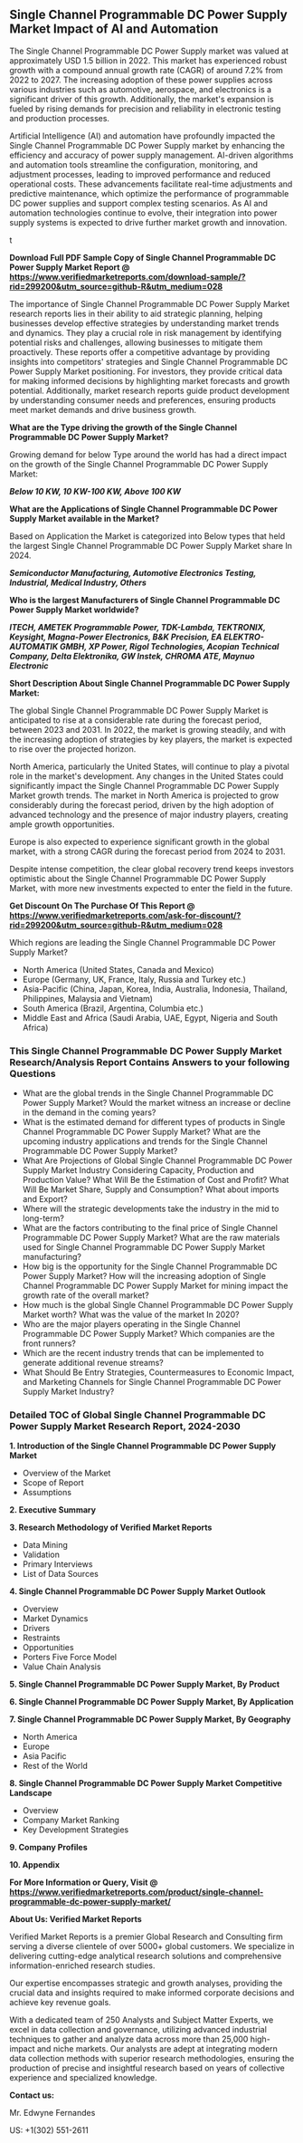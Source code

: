 <h2>Single Channel Programmable DC Power Supply Market Impact of AI and Automation</h2><p>The Single Channel Programmable DC Power Supply market was valued at approximately USD 1.5 billion in 2022. This market has experienced robust growth with a compound annual growth rate (CAGR) of around 7.2% from 2022 to 2027. The increasing adoption of these power supplies across various industries such as automotive, aerospace, and electronics is a significant driver of this growth. Additionally, the market's expansion is fueled by rising demands for precision and reliability in electronic testing and production processes.</p><p>Artificial Intelligence (AI) and automation have profoundly impacted the Single Channel Programmable DC Power Supply market by enhancing the efficiency and accuracy of power supply management. AI-driven algorithms and automation tools streamline the configuration, monitoring, and adjustment processes, leading to improved performance and reduced operational costs. These advancements facilitate real-time adjustments and predictive maintenance, which optimize the performance of programmable DC power supplies and support complex testing scenarios. As AI and automation technologies continue to evolve, their integration into power supply systems is expected to drive further market growth and innovation.</p>t</p><p id="" class=""><strong>Download Full PDF Sample Copy of Single Channel Programmable DC Power Supply Market Report @ <a href="https://www.verifiedmarketreports.com/download-sample/?rid=299200&utm_source=github-R&utm_medium=028" target="_blank">https://www.verifiedmarketreports.com/download-sample/?rid=299200&utm_source=github-R&utm_medium=028</a></strong></p><p>The importance of&nbsp;Single Channel Programmable DC Power Supply Market research reports lies in their ability to aid strategic planning, helping businesses develop effective strategies by understanding market trends and dynamics. They play a crucial role in risk management by identifying potential risks and challenges, allowing businesses to mitigate them proactively. These reports offer a competitive advantage by providing insights into competitors' strategies and Single Channel Programmable DC Power Supply Market positioning. For investors, they provide critical data for making informed decisions by highlighting market forecasts and growth potential. Additionally, market research reports guide product development by understanding consumer needs and preferences, ensuring products meet market demands and drive business growth.</p><p><strong>What are the&nbsp;Type driving the growth of the Single Channel Programmable DC Power Supply Market?</strong></p><p id="" class="">Growing demand for below Type around the world has had a direct impact on the growth of the Single Channel Programmable DC Power Supply Market:</p><em><strong>Below 10 KW, 10 KW-100 KW, Above 100 KW</strong></em></p><strong>What are the&nbsp;Applications&nbsp;of Single Channel Programmable DC Power Supply Market available in the Market?</strong></p><p id="" class="">Based on Application the Market is categorized into Below types that held the largest Single Channel Programmable DC Power Supply Market share In 2024.</p><em><strong>Semiconductor Manufacturing, Automotive Electronics Testing, Industrial, Medical Industry, Others</strong></em></p><strong>Who is the largest Manufacturers of Single Channel Programmable DC Power Supply Market worldwide?</strong></p><p><em><strong>ITECH, AMETEK Programmable Power, TDK-Lambda, TEKTRONIX, Keysight, Magna-Power Electronics, B&K Precision, EA ELEKTRO-AUTOMATIK GMBH, XP Power, Rigol Technologies, Acopian Technical Company, Delta Elektronika, GW Instek, CHROMA ATE, Maynuo Electronic</strong></em></p><p id="" class=""><strong>Short Description About Single Channel Programmable DC Power Supply Market:</strong></p><p>The global Single Channel Programmable DC Power Supply Market is anticipated to rise at a considerable rate during the forecast period, between 2023 and 2031. In 2022, the market is growing steadily, and with the increasing adoption of strategies by key players, the market is expected to rise over the projected horizon.</p><p>North America, particularly the United States, will continue to play a pivotal role in the market's development. Any changes in the United States could significantly impact the Single Channel Programmable DC Power Supply Market growth trends. The market in North America is projected to grow considerably during the forecast period, driven by the high adoption of advanced technology and the presence of major industry players, creating ample growth opportunities.</p><p>Europe is also expected to experience significant growth in the global market, with a strong CAGR during the forecast period from 2024 to 2031.</p><p>Despite intense competition, the clear global recovery trend keeps investors optimistic about the Single Channel Programmable DC Power Supply Market, with more new investments expected to enter the field in the future.</p><p id="" class=""><strong>Get Discount On The Purchase Of This Report @ <a href="https://www.verifiedmarketreports.com/ask-for-discount/?rid=299200&utm_source=github-R&utm_medium=028" target="_blank">https://www.verifiedmarketreports.com/ask-for-discount/?rid=299200&utm_source=github-R&utm_medium=028</a></strong></p>Which regions are leading the Single Channel Programmable DC Power Supply Market?</p><ul><li>North America (United States, Canada and Mexico)</li><li>Europe (Germany, UK, France, Italy, Russia and Turkey etc.)</li><li>Asia-Pacific (China, Japan, Korea, India, Australia, Indonesia, Thailand, Philippines, Malaysia and Vietnam)</li><li>South America (Brazil, Argentina, Columbia etc.)</li><li>Middle East and Africa (Saudi Arabia, UAE, Egypt, Nigeria and South Africa)</li></ul><h3 id="" class="">This Single Channel Programmable DC Power Supply Market Research/Analysis Report Contains Answers to your following Questions</h3><ul><li>What are the global trends in the Single Channel Programmable DC Power Supply Market? Would the market witness an increase or decline in the demand in the coming years?</li><li>What is the estimated demand for different types of products in Single Channel Programmable DC Power Supply Market? What are the upcoming industry applications and trends for the Single Channel Programmable DC Power Supply Market?</li><li>What Are Projections of Global Single Channel Programmable DC Power Supply Market Industry Considering Capacity, Production and Production Value? What Will Be the Estimation of Cost and Profit? What Will Be Market Share, Supply and Consumption? What about imports and Export?</li><li>Where will the strategic developments take the industry in the mid to long-term?</li><li>What are the factors contributing to the final price of Single Channel Programmable DC Power Supply Market? What are the raw materials used for Single Channel Programmable DC Power Supply Market manufacturing?</li><li>How big is the opportunity for the Single Channel Programmable DC Power Supply Market? How will the increasing adoption of Single Channel Programmable DC Power Supply Market for mining impact the growth rate of the overall market?</li><li>How much is the global Single Channel Programmable DC Power Supply Market worth? What was the value of the market In 2020?</li><li>Who are the major players operating in the Single Channel Programmable DC Power Supply Market? Which companies are the front runners?</li><li>Which are the recent industry trends that can be implemented to generate additional revenue streams?</li><li>What Should Be Entry Strategies, Countermeasures to Economic Impact, and Marketing Channels for Single Channel Programmable DC Power Supply Market Industry?</li></ul><h3 id="" class="">Detailed TOC of Global Single Channel Programmable DC Power Supply Market Research Report, 2024-2030</h3><p id="" class=""><strong>1. Introduction of the Single Channel Programmable DC Power Supply Market</strong></p><ul><li>Overview of the Market</li><li>Scope of Report</li><li>Assumptions</li></ul><p id="" class=""><strong>2. Executive Summary</strong></p><p id="" class=""><strong>3. Research Methodology of Verified Market Reports</strong></p><ul><li>Data Mining</li><li>Validation</li><li>Primary Interviews</li><li>List of Data Sources</li></ul><p id="" class=""><strong>4. Single Channel Programmable DC Power Supply Market Outlook</strong></p><ul><li>Overview</li><li>Market Dynamics</li><li>Drivers</li><li>Restraints</li><li>Opportunities</li><li>Porters Five Force Model</li><li>Value Chain Analysis</li></ul><p id="" class=""><strong>5. Single Channel Programmable DC Power Supply Market, By Product</strong></p><p id="" class=""><strong>6. Single Channel Programmable DC Power Supply Market, By Application</strong></p><p id="" class=""><strong>7. Single Channel Programmable DC Power Supply Market, By Geography</strong></p><ul><li>North America</li><li>Europe</li><li>Asia Pacific</li><li>Rest of the World</li></ul><p id="" class=""><strong>8. Single Channel Programmable DC Power Supply Market Competitive Landscape</strong></p><ul><li>Overview</li><li>Company Market Ranking</li><li>Key Development Strategies</li></ul><p id="" class=""><strong>9. Company Profiles</strong></p><p id="" class=""><strong>10. Appendix</strong></p><p id="" class=""><strong>For More Information or Query, Visit @ <a href="https://www.verifiedmarketreports.com/product/single-channel-programmable-dc-power-supply-market/" target="_blank">https://www.verifiedmarketreports.com/product/single-channel-programmable-dc-power-supply-market/</a></strong></p><p id="" class=""><strong>About Us: Verified Market Reports</strong></p><p id="" class="">Verified Market Reports is a premier Global Research and Consulting firm serving a diverse clientele of over 5000+ global customers. We specialize in delivering cutting-edge analytical research solutions and comprehensive information-enriched research studies.</p><p id="" class="">Our expertise encompasses strategic and growth analyses, providing the crucial data and insights required to make informed corporate decisions and achieve key revenue goals.</p><p id="" class="">With a dedicated team of 250 Analysts and Subject Matter Experts, we excel in data collection and governance, utilizing advanced industrial techniques to gather and analyze data across more than 25,000 high-impact and niche markets. Our analysts are adept at integrating modern data collection methods with superior research methodologies, ensuring the production of precise and insightful research based on years of collective experience and specialized knowledge.</p><p id="" class=""><strong>Contact us:</strong></p><p id="" class="">Mr. Edwyne Fernandes</p><p id="" class="">US: +1(302) 551-2611</p>